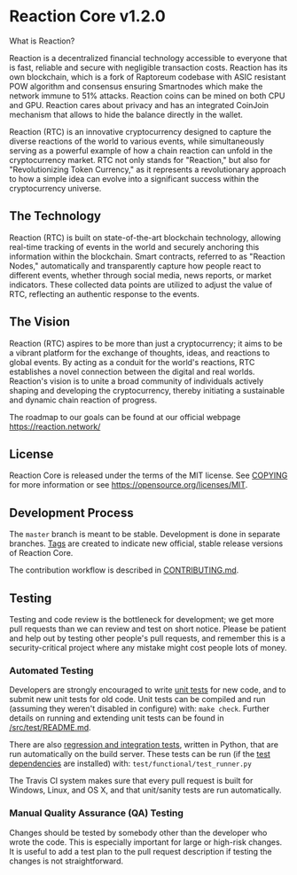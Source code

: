 Reaction Core v1.2.0
===========================

What is Reaction?

Reaction is a decentralized financial technology accessible to everyone that is fast, reliable and
secure with negligible transaction costs. Reaction has its own blockchain, which is a fork of
Raptoreum codebase with ASIC resistant POW algorithm and consensus ensuring Smartnodes
which make the network immune to 51% attacks. Reaction coins can be mined on both CPU
and GPU. Reaction cares about privacy and has an integrated CoinJoin mechanism that allows
to hide the balance directly in the wallet.

Reaction (RTC) is an innovative cryptocurrency designed to capture the diverse reactions of the world to various events,
while simultaneously serving as a powerful example of how a chain reaction can unfold in the cryptocurrency market. 
RTC not only stands for "Reaction," but also for "Revolutionizing Token Currency," 
as it represents a revolutionary approach to how a simple idea can evolve into a significant 
success within the cryptocurrency universe.



The Technology
-------

Reaction (RTC) is built on state-of-the-art blockchain technology, allowing real-time tracking of events in the world
and securely anchoring this information within the blockchain. Smart contracts, 
referred to as "Reaction Nodes," automatically and transparently capture how people react to different events,
whether through social media, news reports, or market indicators. These collected data points are utilized to 
adjust the value of RTC, reflecting an authentic response to the events.


The Vision
-------

Reaction (RTC) aspires to be more than just a cryptocurrency; it aims to be a vibrant platform for the exchange
of thoughts, ideas, and reactions to global events. By acting as a conduit for the world's reactions, 
RTC establishes a novel connection between the digital and real worlds. Reaction's vision is to unite a broad 
community of individuals actively shaping and developing the cryptocurrency, thereby 
initiating a sustainable and dynamic chain reaction of progress.

The roadmap to our goals can be found at our official webpage https://reaction.network/

License
-------

Reaction Core is released under the terms of the MIT license. See [COPYING](COPYING) for more
information or see https://opensource.org/licenses/MIT.

Development Process
-------------------

The `master` branch is meant to be stable. Development is done in separate branches.
[Tags](https://github.com/Reaction/Reaction/tags) are created to indicate new official,
stable release versions of Reaction Core.

The contribution workflow is described in [CONTRIBUTING.md](CONTRIBUTING.md).

Testing
-------

Testing and code review is the bottleneck for development; we get more pull
requests than we can review and test on short notice. Please be patient and help out by testing
other people's pull requests, and remember this is a security-critical project where any mistake might cost people
lots of money.

### Automated Testing

Developers are strongly encouraged to write [unit tests](src/test/README.md) for new code, and to
submit new unit tests for old code. Unit tests can be compiled and run
(assuming they weren't disabled in configure) with: `make check`. Further details on running
and extending unit tests can be found in [/src/test/README.md](/src/test/README.md).

There are also [regression and integration tests](/test), written
in Python, that are run automatically on the build server.
These tests can be run (if the [test dependencies](/test) are installed) with: `test/functional/test_runner.py`

The Travis CI system makes sure that every pull request is built for Windows, Linux, and OS X, and that unit/sanity tests are run automatically.

### Manual Quality Assurance (QA) Testing

Changes should be tested by somebody other than the developer who wrote the
code. This is especially important for large or high-risk changes. It is useful
to add a test plan to the pull request description if testing the changes is
not straightforward.
